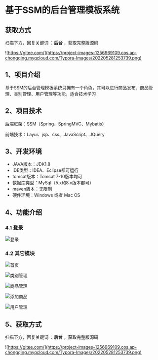 # 基于SSM的后台管理模板系统

## 获取方式

扫描下方，回复关键词  ：**后台** ，获取完整版源码

![https://gitee.com/](https://project-images-1256969109.cos.ap-chongqing.myqcloud.com/Typora-Images/202205281253739.png)

## 1、项目介绍

基于SSM的后台管理模板系统只拥有一个角色，其可以进行商品发布、商品管理、类别管理、用户管理等功能，适合技术学习


## 2、项目技术

后端框架：SSM（Spring、SpringMVC、Mybatis）

前端技术：Layui、jsp、css、JavaScript、JQuery

## 3、开发环境

- JAVA版本：JDK1.8
- IDE类型：IDEA、Eclipse都可运行
- tomcat版本：Tomcat 7-10版本均可
- 数据库类型：MySql（5.x和8.x版本都可） 
- maven版本：无限制
- 硬件环境：Windows 或者 Mac OS


## 4、功能介绍

### 4.1 登录

![登录](https://project-images-1256969109.cos.ap-chongqing.myqcloud.com/Typora-Images/202208051640592.jpg)

### 4.2 其它模块

![首页](https://project-images-1256969109.cos.ap-chongqing.myqcloud.com/Typora-Images/202208051640747.jpg)

![类别管理](https://project-images-1256969109.cos.ap-chongqing.myqcloud.com/Typora-Images/202208051640604.jpg)

![商品管理](https://project-images-1256969109.cos.ap-chongqing.myqcloud.com/Typora-Images/202208051640137.jpg)

![添加商品](https://project-images-1256969109.cos.ap-chongqing.myqcloud.com/Typora-Images/202208051640361.jpg)

![用户管理](https://project-images-1256969109.cos.ap-chongqing.myqcloud.com/Typora-Images/202208051641766.jpg)

## 5、获取方式

扫描下方，回复关键词  ：**后台** ，获取完整版源码



![https://gitee.com/](https://project-images-1256969109.cos.ap-chongqing.myqcloud.com/Typora-Images/202205281253739.png)

